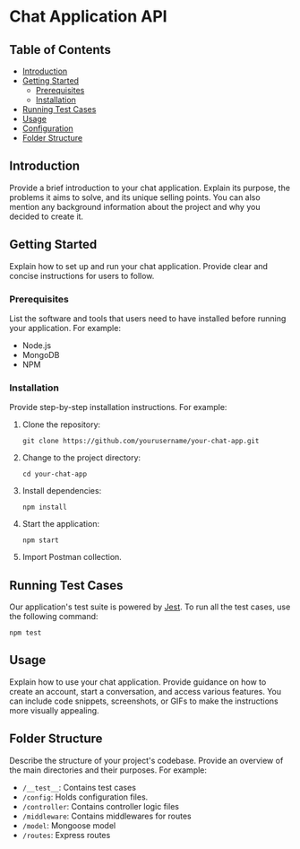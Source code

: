 
# Chat Application API

## Table of Contents

- [Introduction](#introduction)
- [Getting Started](#getting-started)
  - [Prerequisites](#prerequisites)
  - [Installation](#installation)
- [Running Test Cases](#test)
- [Usage](#usage)
- [Configuration](#configuration)
- [Folder Structure](#folder-structure)


## Introduction

Provide a brief introduction to your chat application. Explain its purpose, the problems it aims to solve, and its unique selling points. You can also mention any background information about the project and why you decided to create it.


## Getting Started

Explain how to set up and run your chat application. Provide clear and concise instructions for users to follow.

### Prerequisites

List the software and tools that users need to have installed before running your application. For example:

- Node.js
- MongoDB
- NPM

### Installation

Provide step-by-step installation instructions. For example:

1. Clone the repository:
   ```
   git clone https://github.com/yourusername/your-chat-app.git
   ```

2. Change to the project directory:
   ```
   cd your-chat-app
   ```

3. Install dependencies:
   ```
   npm install
   ```

4. Start the application:
   ```
   npm start
   ```

5. Import Postman collection.


## Running Test Cases


Our application's test suite is powered by [Jest](https://jestjs.io/). To run all the test cases, use the following command:

```shell
npm test
```

## Usage

Explain how to use your chat application. Provide guidance on how to create an account, start a conversation, and access various features. You can include code snippets, screenshots, or GIFs to make the instructions more visually appealing.


## Folder Structure

Describe the structure of your project's codebase. Provide an overview of the main directories and their purposes. For example:

- `/__test__`: Contains test cases
- `/config`: Holds configuration files.
- `/controller`: Contains controller logic files
- `/middleware`: Contains middlewares for routes
- `/model`: Mongoose model
- `/routes`: Express routes
